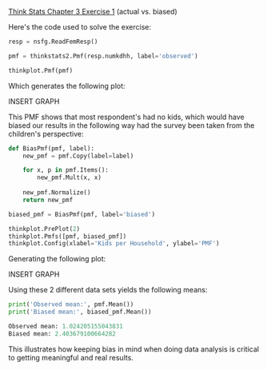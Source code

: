 [Think Stats Chapter 3 Exercise 1](http://greenteapress.com/thinkstats2/html/thinkstats2004.html#toc31) (actual vs. biased)

Here's the code used to solve the exercise:

```python
resp = nsfg.ReadFemResp()

pmf = thinkstats2.Pmf(resp.numkdhh, label='observed')

thinkplot.Pmf(pmf)
```
Which generates the following plot:

INSERT GRAPH

This PMF shows that most respondent's had no kids, which would have biased our results in the following way had the survey been taken from the children's perspective:

```python
def BiasPmf(pmf, label):
    new_pmf = pmf.Copy(label=label)

    for x, p in pmf.Items():
        new_pmf.Mult(x, x)
        
    new_pmf.Normalize()
    return new_pmf
```

```python
biased_pmf = BiasPmf(pmf, label='biased')

thinkplot.PrePlot(2)
thinkplot.Pmfs([pmf, biased_pmf])
thinkplot.Config(xlabel='Kids per Household', ylabel='PMF')
```

Generating the following plot:

INSERT GRAPH

Using these 2 different data sets yields the following means:

```python
print('Observed mean:', pmf.Mean())
print('Biased mean:', biased_pmf.Mean())
```
```python
Observed mean: 1.024205155043831
Biased mean: 2.403679100664282
```

This illustrates how keeping bias in mind when doing data analysis is critical to getting meaningful and real results.
